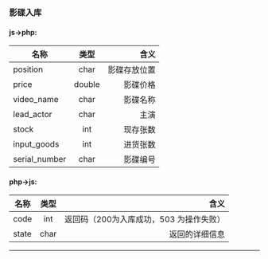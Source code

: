### 影碟入库
#### js->php:
名称|类型|含义
---|:--:|---:
position|char|影碟存放位置
price|double|影碟价格
video_name|char|影碟名称
lead_actor|char|主演
stock|int|现存张数
input_goods|int|进货张数
serial_number|char|影碟编号

#### php->js:
名称|类型|含义
---|:--:|---:
code|int|返回码（200为入库成功，503 为操作失败）
state|char|返回的详细信息
*****